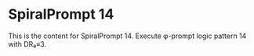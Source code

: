 # SpiralPrompt 14

This is the content for SpiralPrompt 14.
Execute φ-prompt logic pattern 14 with DR₉≡3.